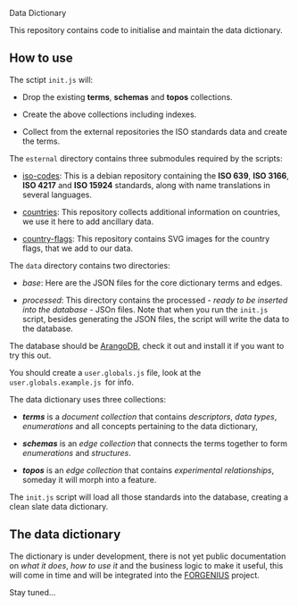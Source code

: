 Data Dictionary

This repository contains code to initialise and maintain the data dictionary.

## How to use

The sctipt `init.js` will:

- Drop the existing **terms**, **schemas** and **topos** collections.

- Create the above collections including indexes.

- Collect from the external repositories the ISO standards data and create the terms.

The `esternal` directory contains three submodules required by the scripts:

- [iso-codes](https://salsa.debian.org/iso-codes-team/iso-codes.git): This is a debian repository containing the **ISO 639**, **ISO 3166**, **ISO 4217** and **ISO 15924** standards, along with name translations in several languages.

- [countries](https://github.com/mledoze/countries.git): This repository collects additional information on countries, we use it here to add ancillary data.

- [country-flags](https://github.com/hjnilsson/country-flags.git): This repository contains SVG images for the country flags, that we add to our data.

The `data` directory contains two directories:

- *base*: Here are the JSON files for the core dictionary terms and edges.

- *processed*: This directory contains the processed - *ready to be inserted into the database* - JSOn files. Note that when you run the `init.js` script, besides generating the JSON files, the script will write the data to the database.

The database should be [ArangoDB](https://www.arangodb.com), check it out and install it if you want to try this out.

You should create a `user.globals.js` file, look at the `user.globals.example.js `for info.

The data dictionary uses three collections:

* ***terms*** is a *document collection* that contains *descriptors*, *data types*, *enumerations* and all concepts pertaining to the data dictionary, 

* ***schemas*** is an *edge collection* that connects the terms together to form *enumerations* and *structures*.

* ***topos*** is an *edge collection* that contains *experimental relationships*, someday it will morph into a feature.

The `init.js` script will load all those standards into the database, creating a clean slate data dictionary.

## The data dictionary

The dictionary is under development, there is not yet public documentation on *what it does*, *how to use it* and the business logic to make it useful, this will come in time and will be integrated into the [FORGENIUS](https://www.forgenius.eu) project.

Stay tuned...